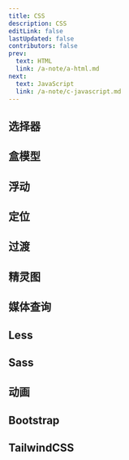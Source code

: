 ```yaml
---
title: CSS
description: CSS
editLink: false
lastUpdated: false
contributors: false
prev:
  text: HTML
  link: /a-note/a-html.md
next:
  text: JavaScript
  link: /a-note/c-javascript.md
---
```


## 选择器

## 盒模型

## 浮动

## 定位

## 过渡

## 精灵图

## 媒体查询

## Less

## Sass

## 动画

## Bootstrap

## TailwindCSS

